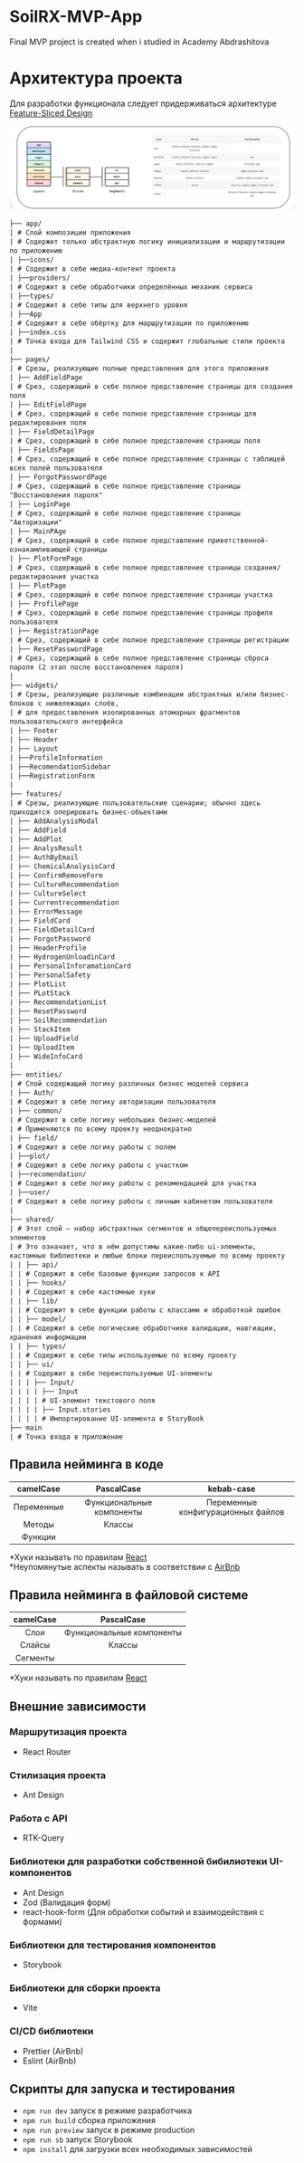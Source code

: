 # SoilRX-MVP-App

Final MVP project is created when i studied in Academy Abdrashitova

# Архитектура проекта

Для разработки функционала следует придерживаться архитектуре [Feature-Sliced Design](https://feature-sliced.design/)

![Модель использования FSD](.gitlab/static/image.png)

```text
├── app/
| # Слой композиции приложения
| # Содержит только абстрактную логику инициализации и маршрутизации по приложению
| ├──icons/
| # Содержит в себе медиа-контент проекта
| ├──providers/
| # Содержит в себе обработчики определённых механик сервиса
| ├──types/
| # Содержит в себе типы для верхнего уровня
| ├──App
| # Содержит в себе обёртку для маршрутизации по приложению
| ├──index.css
| # Точка входа для Tailwind CSS и содержит глобальные стили проекта
|
├── pages/
| # Срезы, реализующие полные представления для этого приложения
| ├── AddFieldPage
| # Срез, содержащий в себе полное представление страницы для создания поля
| ├── EditFieldPage
| # Срез, содержащий в себе полное представление страницы для редактирования поля
| ├── FieldDetailPage
| # Срез, содержащий в себе полное представление страницы поля
| ├── FieldsPage
| # Срез, содержащий в себе полное представление страницы с таблицей всех полей пользователя
| ├── ForgotPasswordPage
| # Срез, содержащий в себе полное представление страницы "Восстановления пароля"
| ├── LoginPage
| # Срез, содержащий в себе полное представление страницы "Авторизации"
| ├── MainPAge
| # Срез, содержащий в себе полное представление приветственной-ознакамливающей страницы
| ├── PlotFormPage
| # Срез, содержащий в себе полное представление страницы создания/редактирвоания участка
| ├── PlotPage
| # Срез, содержащий в себе полное представление страницы участка
| ├── ProfilePage
| # Срез, содержащий в себе полное представление страницы профиля пользователя
| ├── RegistrationPage
| # Срез, содержащий в себе полное представление страницы регистрации
| ├── ResetPasswordPage
| # Срез, содержащий в себе полное представление страницы сброса пароля (2 этап после восстановления пароля)
|
├── widgets/
| # Срезы, реализующие различные комбинации абстрактных и/или бизнес-блоков с нижележащих слоёв,
| # для предоставления изолированных атомарных фрагментов пользовательского интерфейса
| ├── Footer
| ├── Header
| ├── Layout
| ├──ProfileInformation
| ├──RecomendationSidebar
| ├──RegistrationForm
|
├── features/
| # Срезы, реализующие пользовательские сценарии; обычно здесь приходится оперировать бизнес-объектами
| ├── AddAnalysisModal
| ├── AddField
| ├── AddPlot
| ├── AnalysResult
| ├── AuthByEmail
| ├── ChemicalAnalysisCard
| ├── ConfirmRemoveForm
| ├── CultureRecommendation
| ├── CultureSelect
| ├── Currentrecommendation
| ├── ErrorMessage
| ├── FieldCard
| ├── FieldDetailCard
| ├── ForgotPassword
| ├── HeaderProfile
| ├── HydrogenUnloadinCard
| ├── PersonalInforamationCard
| ├── PersonalSafety
| ├── PlotList
| ├── PLotStack
| ├── RecommendationList
| ├── ResetPassword
| ├── SoilRecommendation
| ├── StackItem
| ├── UploadField
| ├── UploadItem
| ├── WideInfoCard
|
├── entities/
| # Слой содержащий логику различных бизнес моделей сервиса
| ├── Auth/
| # Содержит в себе логику авторизации пользователя
| ├── common/
| # Содержит в себе логику небольших бизнес-моделей
| # Применяются по всему проекту неоднократно
| ├── field/
| # Содержит в себе логику работы с полем
| ├──plot/
| # Содержит в себе логику работы с участком
| ├──recomendation/
| # Содержит в себе логику работы с рекомендацией для участка
| ├──user/
| # Содержит в себе логику работы с личным кабинетом пользователя
|
├── shared/
| # Этот слой – набор абстрактных сегментов и общепереиспользуемых элементов
| # Это означает, что в нём допустимы какие-либо ui-элементы, кастомные библиотеки и любые блоки переиспользуемые по всему проекту
| | ├── api/
| | # Содержит в себе базовые функции запросов к API
| | ├── hooks/
| | # Содержит в себе кастомные хуки
| | ├── lib/
| | # Содержит в себе функции работы с классами и обработкой ошибок
| | ├── model/
| | # Содержит в себе логические обработчики валидации, навгиации, хранения информации
| | ├── types/
| | # Содержит в себе типы используемые по всему проекту
| | ├── ui/
| | # Содержит в себе переиспользуемые UI-элементы
| | | ├── Input/
| | | | ├── Input
| | | | # UI-элемент текстового поля
| | | | ├── Input.stories
| | | | # Импортирование UI-элемента в StoryBook
├── main
| # Точка входа в приложение
```

## Правила нейминга в коде 

| camelCase  |        PascalCase         |             kebab-case              |
|:----------:|:-------------------------:|:-----------------------------------:|
| Переменные | Функциональные компоненты | Переменные конфигурационных файлов  |
|   Методы   |          Классы           |                                     |
|  Функции   |                           |                                     |

*Хуки называть по правилам [React](https://react.dev/reference/react/hooks)<br/>
*Неупомянутые аспекты называть в соответствии с [AirBnb](https://github.com/airbnb/javascript)

## Правила нейминга в файловой системе

| camelCase |        PascalCase         |
|:---------:|:-------------------------:|
|   Слои    | Функциональные компоненты |
|  Слайсы   |          Классы           |
| Сегменты  |                           |

*Хуки называть по правилам [React](https://react.dev/reference/react/hooks)

## Внешние зависимости

### Маршрутизация проекта
- React Router

### Стилизация проекта
- Ant Design

### Работа с API
- RTK-Query

### Библиотеки для разработки собственной бибилиотеки UI-компонентов
- Ant Design
- Zod (Валидация форм)
- react-hook-form (Для обработки событий и взаимодействия с формами)

### Библиотеки для тестирования компонентов
- Storybook

### Библиотеки для сборки проекта
- Vite

### CI/CD библиотеки
- Prettier (AirBnb)
- Eslint (AirBnb)

## Скрипты для запуска и тестирования
- ```npm run dev``` запуск в режиме разработчика
- ```npm run build``` cборка приложения
- ```npm run preview``` запуск в режиме production
- ```npm run sb``` запуск Storybook
- ```npm install``` для загрузки всех необходимых зависимостей

